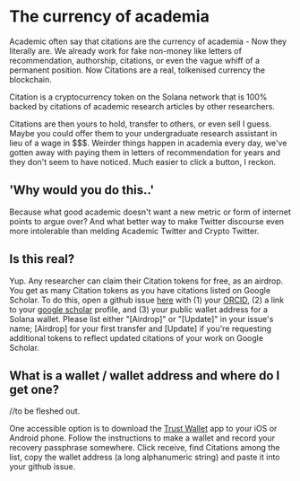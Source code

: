 # The currency of academia

Academic often say that citations are the currency of academia - Now they literally are. We already work for fake non-money like letters of recommendation, authorship, citations, or even the vague whiff of a permanent position. Now Citations are a real, tolkenised currency the blockchain. 

Citation is a cryptocurrency token on the Solana network that is 100% backed by citations of academic research articles by other researchers. 

Citations are then yours to hold, transfer to others, or even sell I guess. Maybe you could offer them to your undergraduate research assistant in lieu of a wage in $$$. Weirder things happen in academia every day, we've gotten away with paying them in letters of recommendation for years and they don't seem to have noticed. Much easier to click a button, I reckon.

## 'Why would you do this..'

Because what good academic doesn't want a new metric or form of internet points to argue over? And what better way to make Twitter discourse even more intolerable than melding Academic Twitter and Crypto Twitter. 

## Is this real?

Yup. Any researcher can claim their Citation tokens for free, as an airdrop. You get as many Citation tokens as you have citations listed on Google Scholar. To do this, open a github issue [here](https://github.com/citation-coin/citation-coin/issues) with (1) your [ORCID](https://orcid.org), (2) a link to your [google scholar](https://scholar.google.com/) profile, and (3) your public wallet address for a Solana wallet. Please list either "[Airdrop]" or "[Update]" in your issue's name; [Airdrop] for your first transfer and [Update] if you're requesting additional tokens to reflect updated citations of your work on Google Scholar. 

## What is a wallet / wallet address and where do I get one?

//to be fleshed out.

One accessible option is to download the [Trust Wallet](https://trustwallet.com) app to your iOS or Android phone. Follow the instructions to make a wallet and record your recovery passphrase somewhere. Click receive, find Citations among the list, copy the wallet address (a long alphanumeric string) and paste it into your github issue.
